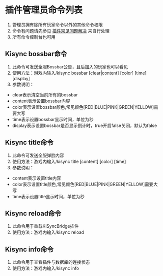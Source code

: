 # 插件管理员命令列表

1. 管理员拥有除所有玩家命令以外的其他命令权限
2. 命令有问题请先参见 [插件常见问题解决](../../faq/script/script_faq.md) 来自行处理
3. 所有命令控制台也可用

## Kisync bossbar命令
1. 此命令可发送全服Bossbar公告，且后加入的玩家也可以看见
2. 使用方法：游戏内输入/kisync bossbar [clear|content] [color] [time] [display]
3. 参数说明：
- clear表示清空当前所有的bossbar
- content表示设置bossbar内容
- color表示设置bossbar颜色,常见颜色[RED|BLUE|PINK|GREEN|YELLOW]需要大写
- time表示设置bossbar显示时间，单位为秒
- display表示设置bossbar是否显示倒计时，true开启false关闭，默认为false

## Kisync title命令
1. 此命令可发送全服弹脸内容
2. 使用方法：游戏内输入/kisync title [content] [color] [time]
3. 参数说明：
- content表示设置title内容
- color表示设置title颜色,常见颜色[RED|BLUE|PINK|GREEN|YELLOW]需要大写
- time表示设置title显示时间，单位为秒

## Kisync reload命令
1. 此命令用于重载KiSyncBridge插件
2. 使用方法：游戏内输入/kisync reload

## Kisync info命令
1. 此命令用于查看插件与数据库的连接状态
2. 使用方法：游戏内输入/kisync info
